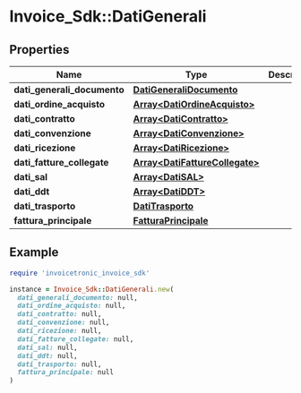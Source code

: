 # Invoice_Sdk::DatiGenerali

## Properties

| Name | Type | Description | Notes |
| ---- | ---- | ----------- | ----- |
| **dati_generali_documento** | [**DatiGeneraliDocumento**](DatiGeneraliDocumento.md) |  | [optional] |
| **dati_ordine_acquisto** | [**Array&lt;DatiOrdineAcquisto&gt;**](DatiOrdineAcquisto.md) |  | [optional] |
| **dati_contratto** | [**Array&lt;DatiContratto&gt;**](DatiContratto.md) |  | [optional] |
| **dati_convenzione** | [**Array&lt;DatiConvenzione&gt;**](DatiConvenzione.md) |  | [optional] |
| **dati_ricezione** | [**Array&lt;DatiRicezione&gt;**](DatiRicezione.md) |  | [optional] |
| **dati_fatture_collegate** | [**Array&lt;DatiFattureCollegate&gt;**](DatiFattureCollegate.md) |  | [optional] |
| **dati_sal** | [**Array&lt;DatiSAL&gt;**](DatiSAL.md) |  | [optional] |
| **dati_ddt** | [**Array&lt;DatiDDT&gt;**](DatiDDT.md) |  | [optional] |
| **dati_trasporto** | [**DatiTrasporto**](DatiTrasporto.md) |  | [optional] |
| **fattura_principale** | [**FatturaPrincipale**](FatturaPrincipale.md) |  | [optional] |

## Example

```ruby
require 'invoicetronic_invoice_sdk'

instance = Invoice_Sdk::DatiGenerali.new(
  dati_generali_documento: null,
  dati_ordine_acquisto: null,
  dati_contratto: null,
  dati_convenzione: null,
  dati_ricezione: null,
  dati_fatture_collegate: null,
  dati_sal: null,
  dati_ddt: null,
  dati_trasporto: null,
  fattura_principale: null
)
```

